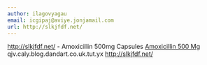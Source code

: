 ```yaml
---
author: ilagovyagau
email: icgipaj@aviye.jonjamail.com
url: http://slkjfdf.net/
---
```


http://slkjfdf.net/ - Amoxicillin 500mg Capsules <a href="http://slkjfdf.net/">Amoxicillin 500 Mg</a> qjv.caly.blog.dandart.co.uk.tut.yx http://slkjfdf.net/